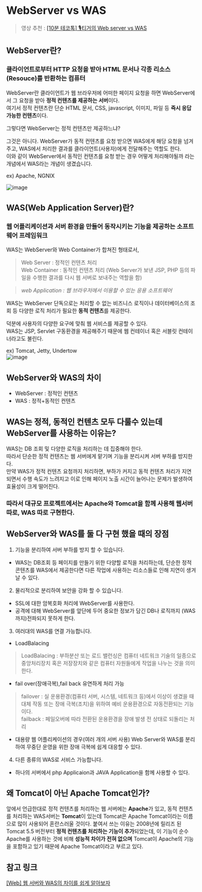 # WebServer vs WAS
> 영상 추천 : [[10분 테코톡] 🎙티거의 Web server vs WAS](https://www.youtube.com/watch?v=F_vBAbjj4Pk&list=PLgXGHBqgT2TvpJ_p9L_yZKPifgdBOzdVH&index=200)

## WebServer란?
### 클라이언트로부터 HTTP 요청을 받아 HTML 문서나 각종 리소스(Resouce)를 반환하는 컴퓨터  

WebServer란 클라이언트가 웹 브라우저에 어떠한 페이지 요청을 하면 WebServer에서 그 요청을 받아 **정적 컨텐츠를 제공하는 서버**이다.  
여기서 정적 컨텐츠란 단순 HTML 문서, CSS, javascript, 이미지, 파일 등 **즉시 응답가능한 컨텐츠**이다.  

그렇다면 WebServer는 정적 컨텐츠만 제공하느냐?  

그것은 아니다. WebServer가 동적 컨텐츠를 요청 받으면 WAS에게 해당 요청을 넘겨주고, WAS에서 처리한 결과를 클라이언트(사용자)에게 전달해주는 역할도 한다.  
이와 같이 WebServer에서 동적인 컨텐츠를 요청 받는 경우 어떻게 처리해야될까 라는 개념에서 WAS라는 개념이 생겼습니다.

ex) Apache, NGNIX  

![image](https://user-images.githubusercontent.com/68904159/196162598-18aadec3-f423-42cf-a646-5eca7ce38849.png)


## WAS(Web Application Server)란?
### 웹 어플리케이션과 서버 환경을 만들어 동작시키는 기능을 제공하는 소프트웨어 프레임워크
 
WAS는 WebServer와 Web Container가 합쳐진 형태로서,  
> Web Server : 정적인 컨텐츠 처리    
> Web Container : 동적인 컨텐츠 처리 (Web Server가 보낸 JSP, PHP 등의 파일을 수행한 결과를 다시 웹 서버로 보내주는 역할을 함)   

> *web Application : 웹 브라우저에서 이용할 수 있는 응용 소프트웨어*  

WAS는 WebServer 단독으로는 처리할 수 없는 비즈니스 로직이나 데이터베이스의 조회 등 다양한 로직 처리가 필요한 **동적 컨텐츠**를 제공한다.  

덕분에 사용자의 다양한 요구에 맞춰 웹 서비스를 제공할 수 있다.  
WAS는 JSP, Servlet 구동환경을 제공해주기 때문에 웹 컨테이너 혹은 서블릿 컨테이너라고도 불린다.  

ex) Tomcat, Jetty, Undertow  
![image](https://user-images.githubusercontent.com/68904159/196162677-ae04aa06-386c-49b1-acb4-52f52a0171f9.png)

## WebServer와 WAS의 차이
- WebServer : 정적인 컨텐츠
- WAS : 정적+동적인 컨텐츠

## WAS는 정적, 동적인 컨텐츠 모두 다룰수 있는데 WebServer를 사용하는 이유는?

WAS는 DB 조회 및 다양한 로직을 처리하는 데 집중해야 한다.   
따라서 단순한 정적 컨텐츠는 웹 서버에게 맡기며 기능을 분리시켜 서버 부하를 방지한다.   
만약 WAS가 정적 컨텐츠 요청까지 처리하면, 부하가 커지고 동적 컨텐츠 처리가 지연되면서 수행 속도가 느려지고 이로 인해 페이지 노출 시간이 늘어나는 문제가 발생하여 효율성이 크게 떨어진다.  
 
### 따라서 대규모 프로젝트에서는 Apache와 Tomcat을 함께 사용해 웹서버 따로, WAS 따로 구현한다.

## WebServer와 WAS를 둘 다 구현 했을 때의 장점
1. 기능을 분리하여 서버 부하를 방지 할 수 있습니다.  
- WAS는 DB조회 등 페이지를 만들기 위한 다양할 로직을 처리하는데, 단순한 정적 콘텐츠를 WAS에서 제공한다면 다른 작업에 사용하는 리소스들로 인해 지연이 생겨날 수 있다.
2. 물리적으로 분리하여 보안을 강화 할 수 있습니다.  
- SSL에 대한 암복호화 처리에 WebServer를 사용한다.
- 공격에 대해 WebServer를 앞단에 두어 중요한 정보가 담긴 DB나 로직까지 (WAS까지)전파되지 못하게 한다.
3. 여러대의 WAS를 연결 가능합니다.  
- LoadBalacing
> LoadBalacing : 부하분산 또는 로드 밸런싱은 컴퓨터 네트워크 기술의 일종으로 중앙처리장치 혹은 저장장치와 같은 컴퓨터 자원들에게 작업을 나누는 것을 의미한다.
- fail over(장애극복),fail back 유연하게 처리 가능
> failover : 실 운용환경(컴퓨터 서버, 시스템, 네트워크 등)에서 이상이 생겼을 때 대체 작동 또는 장애 극복(조치)을 위하여 예비 운용환경으로 자동전환되는 기능이다.  
> failback : 페일오버에 따라 전환된 운용환경을 장애 발생 전 상태로 되돌리는 처리  
- 대용량 웹 어플리케이션의 경우(여러 개의 서버 사용) Web Server와 WAS를 분리하여 무중단 운영을 위한 장애 극복에 쉽게 대응할 수 있다.
4. 다른 종류의 WAS로 서비스 가능합니다.  
- 하나의 서버에서 php Applicaion과 JAVA Application을 함께 사용할 수 있다.

## 왜 Tomcat이 아닌 Apache Tomcat인가?
앞에서 언급한대로 정적 컨텐츠를 처리하는 웹 서버에는 **Apache**가 있고, 동적 컨텐츠를 처리하는 WAS서버는 **Tomcat**이 있는데 Tomcat은 Apache Tomcat이라는 이름으로 많이 사용되어 혼란스러울 것이다. 붙여서 쓰는 이유는 2008년에 릴리즈 된 Tomcat 5.5 버전부터 **정적 컨텐츠를 처리하는 기능이 추가**되었는데, 이 기능이 순수 Apache를 사용하는 것에 비해 **성능적 차이가 전혀 없으며** Tomcat이 Apache의 기능을 포함하고 있기 때문에 Apache Tomcat이라고 부르고 있다.

## 참고 링크
[[Web] 웹 서버와 WAS의 차이를 쉽게 알아보자](https://codechasseur.tistory.com/m/25)
